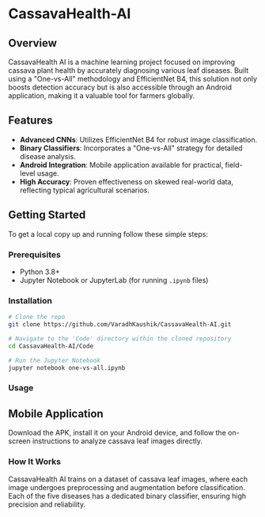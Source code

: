 # CassavaHealth-AI

## Overview
CassavaHealth AI is a machine learning project focused on improving cassava plant health by accurately diagnosing various leaf diseases. Built using a "One-vs-All" methodology and EfficientNet B4, this solution not only boosts detection accuracy but is also accessible through an Android application, making it a valuable tool for farmers globally.

## Features
- **Advanced CNNs**: Utilizes EfficientNet B4 for robust image classification.
- **Binary Classifiers**: Incorporates a "One-vs-All" strategy for detailed disease analysis.
- **Android Integration**: Mobile application available for practical, field-level usage.
- **High Accuracy**: Proven effectiveness on skewed real-world data, reflecting typical agricultural scenarios.

## Getting Started
To get a local copy up and running follow these simple steps:

### Prerequisites
- Python 3.8+
- Jupyter Notebook or JupyterLab (for running `.ipynb` files)


### Installation
```bash
# Clone the repo
git clone https://github.com/VaradhKaushik/CassavaHealth-AI.git

# Navigate to the 'Code' directory within the cloned repository
cd CassavaHealth-AI/Code

# Run the Jupyter Notebook
jupyter notebook one-vs-all.ipynb
```

### Usage
## Mobile Application
Download the APK, install it on your Android device, and follow the on-screen instructions to analyze cassava leaf images directly.

### How It Works
CassavaHealth AI trains on a dataset of cassava leaf images, where each image undergoes preprocessing and augmentation before classification. Each of the five diseases has a dedicated binary classifier, ensuring high precision and reliability.





